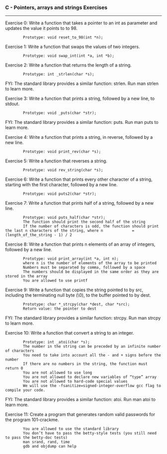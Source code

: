 ### C - Pointers, arrays and strings Exercises
---
Exercise 0: Write a function that takes a pointer to an int as parameter and updates the value it points to to 98.

            Prototype: void reset_to_98(int *n);

Exercise 1: Write a function that swaps the values of two integers.

            Prototype: void swap_int(int *a, int *b);

Exercise 2: Write a function that returns the length of a string.

            Prototype: int _strlen(char *s);

FYI: The standard library provides a similar function: strlen. Run man strlen to learn more.

Exercise 3: Write a function that prints a string, followed by a new line, to stdout.

            Prototype: void _puts(char *str);

FYI: The standard library provides a similar function: puts. Run man puts to learn more.

Exercise 4: Write a function that prints a string, in reverse, followed by a new line.

            Prototype: void print_rev(char *s);

Exercise 5: Write a function that reverses a string.

            Prototype: void rev_string(char *s);

Exercise 6: Write a function that prints every other character of a string, starting with the first character, followed by a new line.

            Prototype: void puts2(char *str);

Exercise 7: Write a function that prints half of a string, followed by a new line.

            Prototype: void puts_half(char *str);
            The function should print the second half of the string
            If the number of characters is odd, the function should print the last n characters of the string, where n             = (length_of_the_string - 1) / 2

Exercise 8: Write a function that prints n elements of an array of integers, followed by a new line.

            Prototype: void print_array(int *a, int n);
            where n is the number of elements of the array to be printed
            Numbers must be separated by comma, followed by a space
            The numbers should be displayed in the same order as they are stored in the array
            You are allowed to use printf

Exercise 9: Write a function that copies the string pointed to by src, including the terminating null byte (\0), to the buffer pointed to by dest.

            Prototype: char *_strcpy(char *dest, char *src);
            Return value: the pointer to dest

FYI: The standard library provides a similar function: strcpy. Run man strcpy to learn more.

Exercise 10: Write a function that convert a string to an integer.

            Prototype: int _atoi(char *s);
            The number in the string can be preceded by an infinite number of characters
            You need to take into account all the - and + signs before the number
            If there are no numbers in the string, the function must return 0
            You are not allowed to use long
            You are not allowed to declare new variables of “type” array
            You are not allowed to hard-code special values
            We will use the -fsanitize=signed-integer-overflow gcc flag to compile your code.

FYI: The standard library provides a similar function: atoi. Run man atoi to learn more.

Exercise 11: Create a program that generates random valid passwords for the program 101-crackme.

            You are allowed to use the standard library
            You don’t have to pass the betty-style tests (you still need to pass the betty-doc tests)
            man srand, rand, time
            gdb and objdump can help
